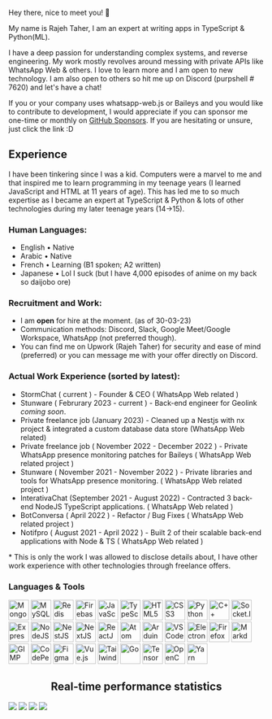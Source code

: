 Hey there, nice to meet you! 👋
          
My name is Rajeh Taher, I am an expert at writing apps in TypeScript & Python(ML). 

I have a deep passion for understanding complex systems, and reverse engineering. My work mostly revolves around messing with private APIs like WhatsApp Web & others.  I love to learn more and I am open to new technology. I am also open to others so hit me up on Discord (purpshell # 7620) and let's have a chat!

If you or your company uses whatsapp-web.js or Baileys and you would like to contribute to development, I would appreciate if you can sponsor me one-time or monthly on [GitHub Sponsors](https://github.com/sponsors/purpshell). If you are hesitating or unsure, just click the link :D

## Experience

  I have been tinkering since I was a kid. Computers were a marvel to me and that inspired me to learn programming in my teenage years (I learned JavaScript and HTML at 11 years of age). This has led me to so much expertise as I became an expert at TypeScript & Python & lots of other technologies during my later teenage years (14->15).
  
### Human Languages:
  - English • Native
  - Arabic • Native
  - French • Learning (B1 spoken; A2 written)
  - Japanese • Lol I suck (but I have 4,000 episodes of anime on my back so daijobo ore)

### Recruitment and Work:
  - I am **open** for hire at the moment. (as of 30-03-23)
  - Communication methods: Discord, Slack, Google Meet/Google Workspace, WhatsApp (not preferred though).
  - You can find me on Upwork (Rajeh Taher) for security and ease of mind (preferred) or you can message me with your offer directly on Discord.

### Actual Work Experience (sorted by latest):
  - StormChat ( current ) - Founder & CEO ( WhatsApp Web related )
  - Stunware ( Februrary 2023 - current ) - Back-end engineer for Geolink _coming soon_.
  - Private freelance job (January 2023) - Cleaned up a Nestjs with nx project & integrated a custom database data store (WhatsApp Web related) 
  - Private freelance job ( November 2022 - December 2022 ) - Private WhatsApp presence monitoring patches for Baileys ( WhatsApp Web related project ) 
  - Stunware ( November 2021 - November 2022 ) - Private libraries and tools for WhatsApp presence monitoring. ( WhatsApp Web related project )
  - InterativaChat (September 2021 - August 2022) - Contracted 3 back-end NodeJS TypeScript applications. ( WhatsApp Web related )
  - BotConversa ( April 2022 ) - Refactor / Bug Fixes ( WhatsApp Web related project )
  - Notifpro ( August 2021 - April 2022 ) - Built 2 of their scalable back-end applications with Node & TS ( WhatsApp Web related )

\* This is only the work I was allowed to disclose details about, I have other work experience with other technologies through freelance offers.

<h3>Languages & Tools</h3>
<p>
    <img src="https://cdn.jsdelivr.net/gh/devicons/devicon/icons/mongodb/mongodb-original.svg" title="MongoDB" width="40" height="40" />
    <img src="https://cdn.jsdelivr.net/gh/devicons/devicon/icons/mysql/mysql-original.svg" title="MySQL" width="40" height="40" />
    <img src="https://cdn.jsdelivr.net/gh/devicons/devicon/icons/redis/redis-plain-wordmark.svg" title="Redis" width="40" height="40"/>
    <img src="https://cdn.jsdelivr.net/gh/devicons/devicon/icons/firebase/firebase-plain.svg" title="Firebase" width="40" height="40"/>
    <img src="https://cdn.jsdelivr.net/gh/devicons/devicon/icons/javascript/javascript-original.svg" title="JavaScript" width="40" height="40"/>
    <img src="https://cdn.jsdelivr.net/gh/devicons/devicon/icons/typescript/typescript-original.svg" title="TypeScript" width="40" height="40"/>
    <img src="https://cdn.jsdelivr.net/gh/devicons/devicon/icons/html5/html5-original.svg" title="HTML5" width="40" height="40"/>
    <img src="https://cdn.jsdelivr.net/gh/devicons/devicon/icons/css3/css3-original.svg" title="CSS3" width="40" height="40"/>
    <img src="https://cdn.jsdelivr.net/gh/devicons/devicon/icons/python/python-original.svg" title="Python" width="40" height="40"/>
    <img src="https://cdn.jsdelivr.net/gh/devicons/devicon/icons/cplusplus/cplusplus-original.svg" title="C++" width="40" height="40"/>
    <img src="https://cdn.jsdelivr.net/gh/devicons/devicon/icons/socketio/socketio-original.svg" title="Socket.IO" width="40" height="40"/>
    <img src="https://cdn.jsdelivr.net/gh/devicons/devicon/icons/express/express-original.svg" title="Express.JS" width="40" height="40"/>
    <img src="https://cdn.jsdelivr.net/gh/devicons/devicon/icons/nodejs/nodejs-original.svg" title="NodeJS" width="40" height="40"/>
    <img src="https://cdn.jsdelivr.net/gh/devicons/devicon/icons/nestjs/nestjs-plain.svg" title="NestJS" width="40" height="40"/>
    <img src="https://cdn.jsdelivr.net/gh/devicons/devicon/icons/nextjs/nextjs-original.svg" title="NextJS" width="40" height="40"/>
    <img src="https://cdn.jsdelivr.net/gh/devicons/devicon/icons/react/react-original-wordmark.svg" title="ReactJS" width="40" height="40"/>
    <img src="https://cdn.jsdelivr.net/gh/devicons/devicon/icons/atom/atom-original-wordmark.svg" title="Atom" width="40" height="40"/>
    <img src="https://cdn.jsdelivr.net/gh/devicons/devicon/icons/arduino/arduino-original.svg" title="Arduino" width="40" height="40"/>
    <img src="https://cdn.jsdelivr.net/gh/devicons/devicon/icons/vscode/vscode-original.svg" title="VS Code" width="40" height="40"/>
    <img src="https://cdn.jsdelivr.net/gh/devicons/devicon/icons/electron/electron-original.svg" title="Electron" width="40" height="40"/>
    <img src="https://cdn.jsdelivr.net/gh/devicons/devicon/icons/firefox/firefox-original.svg" title="Firefox" width="40" height="40"/>
    <img src="https://cdn.jsdelivr.net/gh/devicons/devicon/icons/markdown/markdown-original.svg" title="Markdown" width="40" height="40"/>
    <img src="https://cdn.jsdelivr.net/gh/devicons/devicon/icons/gimp/gimp-original.svg" title="GIMP" width="40" height="40"/>
    <img src="https://cdn.jsdelivr.net/gh/devicons/devicon/icons/codepen/codepen-plain.svg" title="CodePen" width="40" height="40"/>
    <img src="https://cdn.jsdelivr.net/gh/devicons/devicon/icons/figma/figma-original.svg" title="Figma" width="40" height="40"/>
    <img src="https://cdn.jsdelivr.net/gh/devicons/devicon/icons/vuejs/vuejs-original.svg" title="Vue.js" width="40" height="40"/>
    <img src="https://cdn.jsdelivr.net/gh/devicons/devicon/icons/tailwindcss/tailwindcss-plain.svg" title="TailwindCSS" width="40" height="40"/>
    <img src="https://cdn.jsdelivr.net/gh/devicons/devicon/icons/go/go-original-wordmark.svg" title="Go" width="40" height="40"/>
    <img src="https://cdn.jsdelivr.net/gh/devicons/devicon/icons/tensorflow/tensorflow-original.svg" title="TensorFlow" width="40" height="40"/>
    <img src="https://cdn.jsdelivr.net/gh/devicons/devicon/icons/opencv/opencv-original.svg" title="OpenCV" width="40" height="40"/>
    <img src="https://cdn.jsdelivr.net/gh/devicons/devicon/icons/yarn/yarn-original.svg" title="Yarn" width="40" height="40"/>
</p>

<h2 align="center">Real-time performance statistics</h2>
<p float="left">
  <img src="https://github-readme-stats.vercel.app/api?username=purpshell&count_private=true" />
  <img src="https://api.githubtrends.io/user/svg/PurpShell/langs?time_range=one_year&include_private=True&group=private&loc_metric=changed&compact=True&theme=classic"/>
  <img src="https://api.githubtrends.io/user/svg/PurpShell/repos?time_range=one_year&include_private=True&group=private&loc_metric=changed&theme=classic" />
  <img src="https://streak-stats.demolab.com/?user=purpshell" />
</p>

